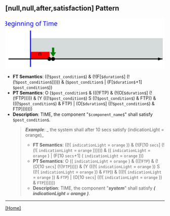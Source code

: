 ## [null,null,after,satisfaction] Pattern
![[null,null,after,satisfaction] Pattern](../../../_media/user-interface/examples/svgDiagrams/null_null_after_satisfaction.svg "[null,null,after,satisfaction] Pattern")
 * **FT Semantics**: ((!`$post_condition$`) & (!(F[`$duration$`] (!(!`$post_condition$`))))) & (`$post_condition$` | (F[`$duration$`+1] `$post_condition$`))
 * **PT Semantics**: O (`$post_condition$` & (((!FTP) & (!(O[`$duration$`] (!(!FTP))))) & (Y (((!`$post_condition$`) S ((!`$post_condition$`) & FTP)) & (((!`$post_condition$`) & FTP) | (O[`$duration$`] ((!`$post_condition$`) & FTP)))))))
 * **Description**: TIME, the component "`$component_name$`" shall satisfy `$post_condition$`.
   > **_Example_**: _  the system shall after 10 secs satisfy (indicationLight = orange)_   
   >  * **FT Semantics**: ((!( `indicationLight` = `orange` )) & (!(F[10 `secs`] (!(!( `indicationLight` = `orange` )))))) & (( `indicationLight` = `orange` ) | (F[10 `secs`+1] ( `indicationLight` = `orange` )))
   >  * **PT Semantics**: O (( `indicationLight` = `orange` ) & (((!`FTP`) & (!(O[10 `secs`] (!(!`FTP`))))) & (Y (((!( `indicationLight` = `orange` )) S ((!( `indicationLight` = `orange` )) & `FTP`)) & (((!( `indicationLight` = `orange` )) & `FTP`) | (O[10 `secs`] ((!( `indicationLight` = `orange` )) & `FTP`)))))))
   >  * **Description**: TIME, the component "**_system_**" shall satisfy **_( indicationLight = orange )_**.
***
[[Home]](../semantics.md)